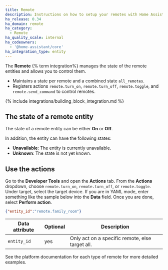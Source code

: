 ```yaml
---
title: Remote
description: Instructions on how to setup your remotes with Home Assistant.
ha_release: 0.34
ha_domain: remote
ha_category:
  - Remote
ha_quality_scale: internal
ha_codeowners:
  - '@home-assistant/core'
ha_integration_type: entity
---
```


The **Remote** {% term integration%} manages the state of the remote entities and allows you to control them.

- Maintains a state per remote and a combined state `all_remotes`.
- Registers actions `remote.turn_on`, `remote.turn_off`, `remote.toggle`, and `remote.send_command` to control remotes.

{% include integrations/building_block_integration.md %}

## The state of a remote entity

The state of a remote entity can be either **On** or **Off**.

In addition, the entity can have the following states:

- **Unavailable**: The entity is currently unavailable.
- **Unknown**: The state is not yet known.

## Use the actions

Go to the **Developer Tools** and open the **Actions** tab. From the **Actions** dropdown, choose `remote.turn_on`, `remote.turn_off`, or `remote.toggle`. Under target, select the target device. If you are in YAML mode, enter something like the sample below into the **Data** field. Once you are done, select **Perform action**.

```json
{"entity_id":"remote.family_room"}
```

| Data attribute | Optional | Description                                     |
| -------------- | -------- | ----------------------------------------------- |
| `entity_id`    | yes      | Only act on a specific remote, else target all. |

See the platform documentation for each type of remote for more detailed examples.
